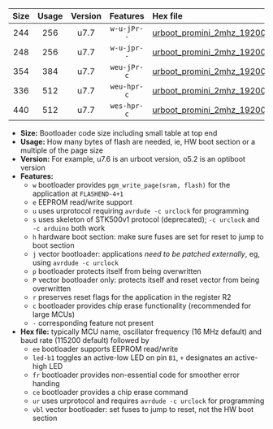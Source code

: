 |Size|Usage|Version|Features|Hex file|
|:-:|:-:|:-:|:-:|:--|
|244|256|u7.7|`w-u-jPr--`|[urboot_promini_2mhz_19200bps_led+b5_ur_vbl.hex](https://raw.githubusercontent.com/stefanrueger/urboot.hex/main/boards/promini/fcpu_2mhz/19200_bps/urboot_promini_2mhz_19200bps_led+b5_ur_vbl.hex)|
|248|256|u7.7|`w-u-jpr--`|[urboot_promini_2mhz_19200bps_led+b5_fr_ur_vbl.hex](https://raw.githubusercontent.com/stefanrueger/urboot.hex/main/boards/promini/fcpu_2mhz/19200_bps/urboot_promini_2mhz_19200bps_led+b5_fr_ur_vbl.hex)|
|354|384|u7.7|`weu-jPr-c`|[urboot_promini_2mhz_19200bps_ee_led+b5_fr_ce_ur_vbl.hex](https://raw.githubusercontent.com/stefanrueger/urboot.hex/main/boards/promini/fcpu_2mhz/19200_bps/urboot_promini_2mhz_19200bps_ee_led+b5_fr_ce_ur_vbl.hex)|
|336|512|u7.7|`weu-hpr-c`|[urboot_promini_2mhz_19200bps_ee_led+b5_fr_ce_ur.hex](https://raw.githubusercontent.com/stefanrueger/urboot.hex/main/boards/promini/fcpu_2mhz/19200_bps/urboot_promini_2mhz_19200bps_ee_led+b5_fr_ce_ur.hex)|
|440|512|u7.7|`wes-hpr-c`|[urboot_promini_2mhz_19200bps_ee_led+b5_fr_ce.hex](https://raw.githubusercontent.com/stefanrueger/urboot.hex/main/boards/promini/fcpu_2mhz/19200_bps/urboot_promini_2mhz_19200bps_ee_led+b5_fr_ce.hex)|

- **Size:** Bootloader code size including small table at top end
- **Usage:** How many bytes of flash are needed, ie, HW boot section or a multiple of the page size
- **Version:** For example, u7.6 is an urboot version, o5.2 is an optiboot version
- **Features:**
  + `w` bootloader provides `pgm_write_page(sram, flash)` for the application at `FLASHEND-4+1`
  + `e` EEPROM read/write support
  + `u` uses urprotocol requiring `avrdude -c urclock` for programming
  + `s` uses skeleton of STK500v1 protocol (deprecated); `-c urclock` and `-c arduino` both work
  + `h` hardware boot section: make sure fuses are set for reset to jump to boot section
  + `j` vector bootloader: applications *need to be patched externally*, eg, using `avrdude -c urclock`
  + `p` bootloader protects itself from being overwritten
  + `P` vector bootloader only: protects itself and reset vector from being overwritten
  + `r` preserves reset flags for the application in the register R2
  + `c` bootloader provides chip erase functionality (recommended for large MCUs)
  + `-` corresponding feature not present
- **Hex file:** typically MCU name, oscillator frequency (16 MHz default) and baud rate (115200 default) followed by
  + `ee` bootloader supports EEPROM read/write
  + `led-b1` toggles an active-low LED on pin `B1`, `+` designates an active-high LED
  + `fr` bootloader provides non-essential code for smoother error handing
  + `ce` bootloader provides a chip erase command
  + `ur` uses urprotocol and requires `avrdude -c urclock` for programming
  + `vbl` vector bootloader: set fuses to jump to reset, not the HW boot section
